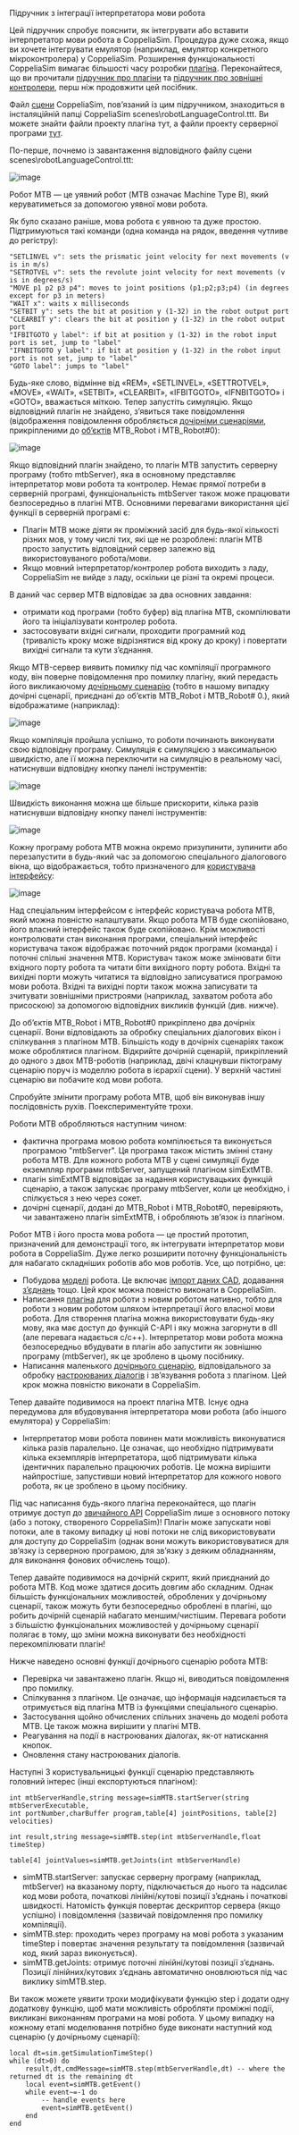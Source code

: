 Підручник з інтеграції інтерпретатора мови робота

Цей підручник спробує пояснити, як інтегрувати або вставити інтерпретатор мови робота в CoppeliaSim. Процедура дуже схожа, якщо ви хочете інтегрувати емулятор (наприклад, емулятор конкретного мікроконтролера) у CoppeliaSim. Розширення функціональності CoppeliaSim вимагає більшості часу розробки [плагіна](https://www.coppeliarobotics.com/helpFiles/en/plugins.htm). Переконайтеся, що ви прочитали [підручник про плагіни](https://www.coppeliarobotics.com/helpFiles/en/pluginTutorial.htm) та [підручник про зовнішні контролери](https://www.coppeliarobotics.com/helpFiles/en/externalControllerTutorial.htm), перш ніж продовжити цей посібник.

Файл [сцени](https://www.coppeliarobotics.com/helpFiles/en/scenes.htm) CoppeliaSim, пов’язаний із цим підручником, знаходиться в інсталяційній папці CoppeliaSim scenes\robotLanguageControl.ttt. Ви можете знайти файли проекту плагіна тут, а файли проекту серверної програми [тут](https://github.com/CoppeliaRobotics/mtbServer).

По-перше, почнемо із завантаження відповідного файлу сцени scenes\robotLanguageControl.ttt:

![image](https://user-images.githubusercontent.com/121936602/217095925-4b67c9a2-1404-47d7-9450-c6484db73700.png)

Робот MTB — це уявний робот (MTB означає Machine Type B), який керуватиметься за допомогою уявної мови робота.

Як було сказано раніше, мова робота є уявною та дуже простою. Підтримуються такі команди (одна команда на рядок, введення чутливе до регістру):

```"REM" starts a comment line
"SETLINVEL v": sets the prismatic joint velocity for next movements (v is in m/s)
"SETROTVEL v": sets the revolute joint velocity for next movements (v is in degrees/s)
"MOVE p1 p2 p3 p4": moves to joint positions (p1;p2;p3;p4) (in degrees except for p3 in meters)
"WAIT x": waits x milliseconds
"SETBIT y": sets the bit at position y (1-32) in the robot output port
"CLEARBIT y": clears the bit at position y (1-32) in the robot output port
"IFBITGOTO y label": if bit at position y (1-32) in the robot input port is set, jump to "label"
"IFNBITGOTO y label": if bit at position y (1-32) in the robot input port is not set, jump to "label"
"GOTO label": jumps to "label"
```
Будь-яке слово, відмінне від «REM», «SETLINVEL», «SETTROTVEL», «MOVE», «WAIT», «SETBIT», «CLEARBIT», «IFBITGOTO», «IFNBITGOTO» і «GOTO», вважається міткою. Тепер запустіть симуляцію. Якщо відповідний плагін не знайдено, з’явиться таке повідомлення (відображення повідомлення обробляється [дочірніми сценаріями](https://www.coppeliarobotics.com/helpFiles/en/childScripts.htm), прикріпленими до [об’єктів](https://www.coppeliarobotics.com/helpFiles/en/objects.htm) MTB_Robot і MTB_Robot#0):

![image](https://user-images.githubusercontent.com/121936602/217096147-e84275df-06c2-4727-98fb-e85ea751c27f.png)

Якщо відповідний плагін знайдено, то плагін MTB запустить серверну програму (тобто mtbServer), яка в основному представляє інтерпретатор мови робота та контролер. Немає прямої потреби в серверній програмі, функціональність mtbServer також може працювати безпосередньо в плагіні MTB. Основними перевагами використання цієї функції в серверній програмі є:
- Плагін MTB може діяти як проміжний засіб для будь-якої кількості різних мов, у тому числі тих, які ще не розроблені: плагін MTB просто запустить відповідний сервер залежно від використовуваного робота/мови.
- Якщо мовний інтерпретатор/контролер робота виходить з ладу, CoppeliaSim не вийде з ладу, оскільки це різні та окремі процеси.

В даний час сервер MTB відповідає за два основних завдання:

- отримати код програми (тобто буфер) від плагіна MTB, скомпілювати його та ініціалізувати контролер робота.
- застосовувати вхідні сигнали, проходити програмний код (тривалість кроку може відрізнятися від кроку до кроку) і повертати вихідні сигнали та кути з’єднання.

Якщо MTB-сервер виявить помилку під час компіляції програмного коду, він поверне повідомлення про помилку плагіну, який передасть його викликаючому [дочірньому сценарію](https://www.coppeliarobotics.com/helpFiles/en/childScripts.htm) (тобто в нашому випадку дочірні сценарії, приєднані до об’єктів MTB_Robot і MTB_Robot# 0.), який відображатиме (наприклад):

![image](https://user-images.githubusercontent.com/121936602/217096350-9cf97e45-2d83-4e99-ad5e-89535debc989.png)

Якщо компіляція пройшла успішно, то роботи починають виконувати свою відповідну програму. Симуляція є симуляцією з максимальною швидкістю, але її можна переключити на симуляцію в реальному часі, натиснувши відповідну кнопку панелі інструментів:

![image](https://user-images.githubusercontent.com/121936602/217096400-a3d39f44-8e9a-4f2c-ba81-c9f5f88c833c.png)

Швидкість виконання можна ще більше прискорити, кілька разів натиснувши відповідну кнопку панелі інструментів:

![image](https://user-images.githubusercontent.com/121936602/217096472-7d7ada46-ed2d-4c95-991e-668298a169a7.png)

Кожну програму робота MTB можна окремо призупинити, зупинити або перезапустити в будь-який час за допомогою спеціального діалогового вікна, що відображається, тобто призначеного для [користувача інтерфейсу](https://www.coppeliarobotics.com/helpFiles/en/customUIPlugin.htm):

![image](https://user-images.githubusercontent.com/121936602/217096535-729a948b-ab99-4ee5-91de-f5c17e9f7611.png)

Над спеціальним інтерфейсом є інтерфейс користувача робота MTB, який можна повністю налаштувати. Якщо робота MTB буде скопійовано, його власний інтерфейс також буде скопійовано. Крім можливості контролювати стан виконання програми, спеціальний інтерфейс користувача також відображає поточний рядок програми (команда) і поточні спільні значення MTB. Користувач також може змінювати біти вхідного порту робота та читати біти вихідного порту робота. Вхідні та вихідні порти можуть читатися та відповідно записуватися програмою мови робота. Вхідні та вихідні порти також можна записувати та зчитувати зовнішніми пристроями (наприклад, захватом робота або присоскою) за допомогою відповідних викликів функцій (див. нижче).

До об’єктів MTB_Robot і MTB_Robot#0 прикріплено два дочірніх сценарії. Вони відповідають за обробку спеціальних діалогових вікон і спілкування з плагіном MTB. Більшість коду в дочірніх сценаріях також може оброблятися плагіном. Відкрийте дочірній сценарій, прикріплений до одного з двох MTB-роботів (наприклад, двічі клацнувши піктограму сценарію поруч із моделлю робота в ієрархії сцени). У верхній частині сценарію ви побачите код мови робота.

Спробуйте змінити програму робота MTB, щоб він виконував іншу послідовність рухів. Поекспериментуйте трохи.

Роботи MTB обробляються наступним чином:

- фактична програма мовою робота компілюється та виконується програмою "mtbServer". Ця програма також містить змінні стану робота MTB. Для кожного робота MTB у сцені симуляції буде екземпляр програми mtbServer, запущений плагіном simExtMTB.
- плагін simExtMTB відповідає за надання користувацьких функцій сценарію, а також запускає програму mtbServer, коли це необхідно, і спілкується з нею через сокет.
- дочірні сценарії, додані до MTB_Robot і MTB_Robot#0, перевіряють, чи завантажено плагін simExtMTB, і обробляють зв’язок із плагіном.

Робот MTB і його проста мова робота — це простий прототип, призначений для демонстрації того, як інтегрувати інтерпретатор мови робота в CoppeliaSim. Дуже легко розширити поточну функціональність для набагато складніших роботів або мов роботів. Усе, що потрібно, це:

- Побудова [моделі](https://www.coppeliarobotics.com/helpFiles/en/models.htm) робота. Це включає [імпорт даних CAD](https://www.coppeliarobotics.com/helpFiles/en/importExport.htm), додавання [з’єднань](https://www.coppeliarobotics.com/helpFiles/en/joints.htm) тощо. Цей крок можна повністю виконати в CoppeliaSim.
- Написання [плагіна](https://www.coppeliarobotics.com/helpFiles/en/plugins.htm) для роботи з новим роботом нативно, тобто для роботи з новим роботом шляхом інтерпретації його власної мови робота. Для створення плагіна можна використовувати будь-яку мову, яка має доступ до функцій C-API і яку можна загорнути в dll (але перевага надається c/c++). Інтерпретатор мови робота можна безпосередньо вбудувати в плагін або запустити як зовнішню програму (mtbServer), як це зроблено в цьому посібнику.
- Написання маленького [дочірнього сценарію](https://www.coppeliarobotics.com/helpFiles/en/childScripts.htm), відповідального за обробку [настроюваних діалогів](https://www.coppeliarobotics.com/helpFiles/en/customUIPlugin.htm) і зв’язування робота з плагіном. Цей крок можна повністю виконати в CoppeliaSim.

Тепер давайте подивимося на проект плагіна MTB. Існує одна передумова для вбудовування інтерпретатора мови робота (або іншого емулятора) у CoppeliaSim:

- Інтерпретатор мови робота повинен мати можливість виконуватися кілька разів паралельно. Це означає, що необхідно підтримувати кілька екземплярів інтерпретатора, щоб підтримувати кілька ідентичних паралельно працюючих роботів. Це можна вирішити найпростіше, запустивши новий інтерпретатор для кожного нового робота, як це зроблено в цьому посібнику.

Під час написання будь-якого плагіна переконайтеся, що плагін отримує доступ до [звичайного API](https://www.coppeliarobotics.com/helpFiles/en/apiFunctions.htm) CoppeliaSim лише з основного потоку (або з потоку, створеного CoppeliaSim)! Плагін може запускати нові потоки, але в такому випадку ці нові потоки не слід використовувати для доступу до CoppeliaSim (однак вони можуть використовуватися для зв’язку із серверною програмою, для зв’язку з деяким обладнанням, для виконання фонових обчислень тощо).

Тепер давайте подивимося на дочірній скрипт, який приєднаний до робота MTB. Код може здатися досить довгим або складним. Однак більшість функціональних можливостей, оброблених у дочірньому сценарії, також можуть бути безпосередньо оброблені в плагіні, що робить дочірній сценарій набагато меншим/чистішим. Перевага роботи з більшістю функціональних можливостей у дочірньому сценарії полягає в тому, що зміни можна виконувати без необхідності перекомпілювати плагін!

Нижче наведено основні функції дочірнього сценарію робота MTB:

- Перевірка чи завантажено плагін. Якщо ні, виводиться повідомлення про помилку.
- Спілкування з плагіном. Це означає, що інформація надсилається та отримується від плагіна MTB із функціями спеціального сценарію.
- Застосування щойно обчислених спільних значень до моделі робота MTB. Це також можна вирішити у плагіні MTB.
- Реагування на події в настроюваних діалогах, як-от натискання кнопок.
- Оновлення стану настроюваних діалогів.

Наступні 3 користувальницькі функції сценарію представляють головний інтерес (інші експортуються плагіном):


```
int mtbServerHandle,string message=simMTB.startServer(string mtbServerExecutable, 
int portNumber,charBuffer program,table[4] jointPositions, table[2] velocities)
```
```
int result,string message=simMTB.step(int mtbServerHandle,float timeStep)
```
```
table[4] jointValues=simMTB.getJoints(int mtbServerHandle)
```

- simMTB.startServer: запускає серверну програму (наприклад, mtbServer) на вказаному порту, підключається до нього та надсилає код мови робота, початкові лінійні/кутові позиції з’єднань і початкові швидкості. Натомість функція повертає дескриптор сервера (якщо успішно) і повідомлення (зазвичай повідомлення про помилку компіляції).
- simMTB.step: проходить через програму на мові робота з указаним timeStep і повертає значення результату та повідомлення (зазвичай код, який зараз виконується).
- simMTB.getJoints: отримує поточні лінійні/кутові позиції з’єднань. Позиції лінійних/кутових з’єднань автоматично оновлюються під час виклику simMTB.step.

Ви також можете уявити трохи модифікувати функцію step і додати одну додаткову функцію, щоб мати можливість обробляти проміжні події, викликані виконанням програми на мові робота. У цьому випадку на кожному етапі моделювання потрібно буде виконати наступний код сценарію (у дочірньому сценарії):

```
local dt=sim.getSimulationTimeStep()
while (dt>0) do
    result,dt,cmdMessage=simMTB.step(mtbServerHandle,dt) -- where the returned dt is the remaining dt
    local event=simMTB.getEvent()
    while event~=-1 do
        -- handle events here
        event=simMTB.getEvent()
    end
end
```



